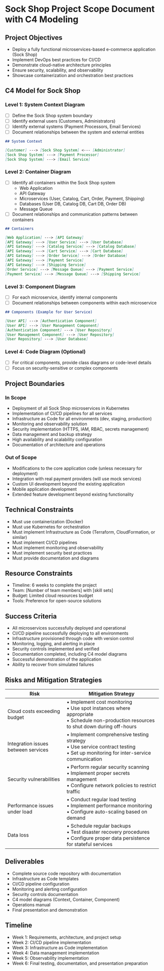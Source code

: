 # Sock Shop Project Scope Document with C4 Modeling

## Project Objectives
- Deploy a fully functional microservices-based e-commerce application (Sock Shop)
- Implement DevOps best practices for CI/CD
- Demonstrate cloud-native architecture principles
- Ensure security, scalability, and observability
- Showcase containerization and orchestration best practices

## C4 Model for Sock Shop

### Level 1: System Context Diagram

- [ ] Define the Sock Shop system boundary
- [ ] Identify external users (Customers, Administrators)
- [ ] Identify external systems (Payment Processors, Email Services)
- [ ] Document relationships between the system and external entities

```markdown
## System Context

[Customer] ---> [Sock Shop System] <--- [Administrator]
[Sock Shop System] ---> [Payment Processor]
[Sock Shop System] ---> [Email Service]
```

### Level 2: Container Diagram

- [ ] Identify all containers within the Sock Shop system
  - Web Application
  - API Gateway
  - Microservices (User, Catalog, Cart, Order, Payment, Shipping)
  - Databases (User DB, Catalog DB, Cart DB, Order DB)
  - Message Queue
- [ ] Document relationships and communication patterns between containers

```markdown
## Containers

[Web Application] ---> [API Gateway]
[API Gateway] ---> [User Service] ---> [User Database]
[API Gateway] ---> [Catalog Service] ---> [Catalog Database]
[API Gateway] ---> [Cart Service] ---> [Cart Database]
[API Gateway] ---> [Order Service] ---> [Order Database]
[API Gateway] ---> [Payment Service]
[API Gateway] ---> [Shipping Service]
[Order Service] ---> [Message Queue] ---> [Payment Service]
[Payment Service] ---> [Message Queue] ---> [Shipping Service]
```

### Level 3: Component Diagram

- [ ] For each microservice, identify internal components
- [ ] Document relationships between components within each microservice

```markdown
## Components (Example for User Service)

[User API] ---> [Authentication Component]
[User API] ---> [User Management Component]
[Authentication Component] ---> [User Repository]
[User Management Component] ---> [User Repository]
[User Repository] ---> [User Database]
```

### Level 4: Code Diagram (Optional)

- [ ] For critical components, provide class diagrams or code-level details
- [ ] Focus on security-sensitive or complex components

## Project Boundaries

### In Scope
- Deployment of all Sock Shop microservices in Kubernetes
- Implementation of CI/CD pipelines for all services
- Infrastructure as Code for all environments (dev, staging, production)
- Monitoring and observability solution
- Security implementation (HTTPS, IAM, RBAC, secrets management)
- Data management and backup strategy
- High availability and scalability configuration
- Documentation of architecture and operations

### Out of Scope
- Modifications to the core application code (unless necessary for deployment)
- Integration with real payment providers (will use mock services)
- Custom UI development beyond the existing application
- Mobile application development
- Extended feature development beyond existing functionality

## Technical Constraints
- Must use containerization (Docker)
- Must use Kubernetes for orchestration
- Must implement Infrastructure as Code (Terraform, CloudFormation, or similar)
- Must implement CI/CD pipelines
- Must implement monitoring and observability
- Must implement security best practices
- Must provide documentation and diagrams

## Resource Constraints
- Timeline: 6 weeks to complete the project
- Team: [Number of team members] with [skill sets]
- Budget: Limited cloud resources budget
- Tools: Preference for open-source solutions

## Success Criteria
- All microservices successfully deployed and operational
- CI/CD pipeline successfully deploying to all environments
- Infrastructure provisioned through code with version control
- Monitoring, logging, and alerting in place
- Security controls implemented and verified
- Documentation completed, including C4 model diagrams
- Successful demonstration of the application
- Ability to recover from simulated failures

## Risks and Mitigation Strategies

| Risk | Mitigation Strategy |
|------|---------------------|
| Cloud costs exceeding budget | • Implement cost monitoring<br>• Use spot instances where appropriate<br>• Schedule non-production resources to shut down during off-hours |
| Integration issues between services | • Implement comprehensive testing strategy<br>• Use service contract testing<br>• Set up monitoring for inter-service communication |
| Security vulnerabilities | • Perform regular security scanning<br>• Implement proper secrets management<br>• Configure network policies to restrict traffic |
| Performance issues under load | • Conduct regular load testing<br>• Implement performance monitoring<br>• Configure auto-scaling based on demand |
| Data loss | • Schedule regular backups<br>• Test disaster recovery procedures<br>• Configure proper data persistence for stateful services |



## Deliverables
- Complete source code repository with documentation
- Infrastructure as Code templates
- CI/CD pipeline configuration
- Monitoring and alerting configuration
- Security controls documentation
- C4 model diagrams (Context, Container, Component)
- Operations manual
- Final presentation and demonstration

## Timeline
- Week 1: Requirements, architecture, and project setup
- Week 2: CI/CD pipeline implementation
- Week 3: Infrastructure as Code implementation
- Week 4: Data management implementation
- Week 5: Observability implementation
- Week 6: Final testing, documentation, and presentation preparation
